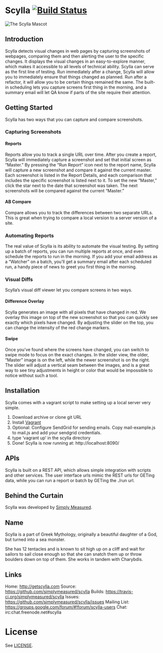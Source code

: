 # Scylla [![Build Status](https://travis-ci.org/simplymeasured/scylla.png?branch=master)](https://travis-ci.org/simplymeasured/scylla)

![The Scylla Mascot](https://rawgithub.com/simplymeasured/scylla/master/public/images/scylla.svg)

## Introduction
Scylla detects visual changes in web pages by capturing screenshots of webpages, comparing them and then alerting the user to the specific changes. It displays the visual changes in an easy-to-explore manner, which makes it accessible to all levels of technical ability.
Scylla can serve as the first line of testing. Run immediately after a change, Scylla will allow you to immediately ensure that things changed as planned.  Run after a refactor, it will allow you to be certain things remained the same.
The built-in scheduling lets you capture screens first thing in the morning, and a summary email will let QA know if parts of the site require their attention.

## Getting Started
Scylla has two ways that you can capture and compare screenshots.

### Capturing Screenshots
#### Reports
Reports allow you to track a single URL over time. After you create a report, Scylla will immediately capture a screenshot and set that initial screen as “Master.”  By pressing the “Run Report” icon next to the report name, Scylla will capture a new screenshot and compare it against the current master. Each screenshot is listed in the Report Details, and each comparison that includes the specific screenshot is listed next to it.  To set the new “Master,” click the star next to the date that screenshot was taken. The next screenshots will be compared against the current “Master.”

#### AB Compare
Compare allows you to track the differences between two separate URLs. This is great when trying to compare a local version to a server version of a site.

### Automating Reports
The real value of Scylla is its ability to automate the visual testing. By setting up a batch of reports, you can run multiple reports at once, and even schedule the reports to run in the morning.  If you add your email address as a “Watcher” on a batch, you’ll get a summary email after each scheduled run, a handy piece of news to greet you first thing in the morning.

### Visual Diffs
Scylla’s visual diff viewer let you compare screens in two ways.

#### Difference Overlay
Scylla generates an image with all pixels that have changed in red.  We overlay this image on top of the new screenshot so that you can quickly see exactly which pixels have changed.  By adjusting the slider on the top, you can change the intensity of the red change markers.

#### Swipe
Once you’ve found where the screens have changed, you can switch to swipe mode to focus on the exact changes. In the slider view, the older, “Master” image is on the left, while the newer screenshot is on the right.  The slider will adjust a vertical seam between the images, and is a great way to see tiny adjustments in height or color that would be impossible to notice without such a tool.

## Installation
Scylla comes with a vagrant script to make setting up a local server very simple.

1. Download archive or clone git URL
2. Install [Vagrant]
3. Optional: Configure SendGrid for sending emails.
    Copy mail-example.js to mail.js and add your sendgrid credentials.
3. type ‘vagrant up’ in the scylla directory
4. Done! Scylla is now running at: http://localhost:8090/

## APIs
Scylla is built on a REST API, which allows simple integration with scripts and other services. The user interface urls mimic the REST urls for GETing data, while you can run a report or batch by GETing the ./run url.

## Behind the Curtain
Scylla was developed by [Simply Measured][sm].

## Name
Scylla is a part of Greek Mythology, originally a beautiful daughter of a God, but turned into a sea monster.

She has 12 tentacles and is known to sit high up on a cliff and wait for sailors to sail close enough so that she
can snatch them up or throw boulders down on top of them. She works in tandem with Charybdis.

## Links

Home: http://getscylla.com
Source: https://github.com/simplymeasured/scylla
Builds: https://travis-ci.org/simplymeasured/scylla
Issues: https://github.com/simplymeasured/scylla/issues
Mailing List: https://groups.google.com/forum/#!forum/scylla-users
Chat: irc:chat.freenode.net#scylla

# License
See [LICENSE][license].

[sm]: http://simplymeasured.com
[vagrant]: http://vagrantup.com
[license]: https://github.com/simplymeasured/scylla/blob/master/LICENSE.md
